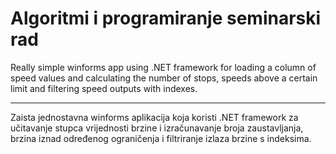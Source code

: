 # Algoritmi i programiranje seminarski rad

Really simple winforms app using .NET framework for loading
a column of speed values and calculating the number of stops, 
speeds above a certain limit and filtering speed outputs with indexes.

_______________________________________________________________

Zaista jednostavna winforms aplikacija koja koristi .NET framework za učitavanje
stupca vrijednosti brzine i izračunavanje broja zaustavljanja, 
brzina iznad određenog ograničenja i filtriranje izlaza brzine s indeksima.
